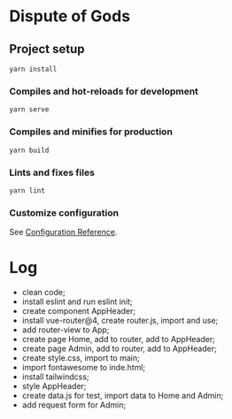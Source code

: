 # Dispute of Gods 

## Project setup
```
yarn install
```

### Compiles and hot-reloads for development
```
yarn serve
```

### Compiles and minifies for production
```
yarn build
```

### Lints and fixes files
```
yarn lint
```

### Customize configuration
See [Configuration Reference](https://cli.vuejs.org/config/).

# Log

- clean code;
- install eslint and run eslint init;
- create component AppHeader;
- install vue-router@4, create router.js, import and use;
- add router-view to App;
- create page Home, add to router, add to AppHeader;
- create page Admin, add to router, add to AppHeader;
- create style.css, import to main;
- import fontawesome to inde.html;
- install tailwindcss;
- style AppHeader;
- create data.js for test, import data to Home and Admin;
- add request form for Admin;
